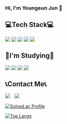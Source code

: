 ### Hi, I'm Youngeun Jun 👋

## 💻Tech Stack💻
<img src="https://img.shields.io/badge/C-2E2E2E?style=flat&logo=C&logoColor=white"/></a>
<img src="https://img.shields.io/badge/Python-0040FF?style=flat&logo=Python&logoColor=white"/></a>
<img src="https://img.shields.io/badge/Java-8000FF?style=flat&logo=Java&logoColor=white"/></a>
<img src="https://img.shields.io/badge/JavaScript-BFFF00?style=flat&logo=JavaScript&logoColor=white"/></a>
<img src="https://img.shields.io/badge/HTML-FA8072?style=flat&logo=HTML&logoColor=white"/></a>


## 📖I'm Studying📖
<img src="https://img.shields.io/badge/Java-8000FF?style=flat&logo=Java&logoColor=white"/></a>
<img src="https://img.shields.io/badge/JavaScript-BFFF00?style=flat&logo=JavaScript&logoColor=white"/></a>
<img src="https://img.shields.io/badge/React-0000CD?style=flat&logo=React&logoColor=white"/></a>
<img src="https://img.shields.io/badge/Figma-FF4500?style=flat&logo=Figma&logoColor=white"/></a>

## 📞Contact Me📞
<a href="mailto:yeon0isj@gmail.com"><img src="https://img.shields.io/badge/Gmail-2E2E2E?style=flat-square&logo=Gmail&logoColor=white&link=mailto:tarabin49@gmail.com"/></a>
<a href="https://www.instagram.com/oieunn__/">
    <img 
        src="http://img.shields.io/badge/-Instagram-F6CEF5?style=flat&logo=Instagram&link=https://www.instagram.com/oieunn__/"
        style="height : auto; margin-left : 10px; margin-right : 10px;"/>
</a>
<!-- <a href="https://velog.io/@본인벨로그아이디">
    <img 
        src="http://img.shields.io/badge/-쓰고싶은텍스트-배경색(ex.222222)?style=flat&logo=아이콘명(ex.Vector Logo Zone)&link=https://velog.io/@본인벨로그아이디"
        style="height : auto; margin-left : 10px; margin-right : 10px;"/>
</a> -->

[![Solved.ac Profile](http://mazassumnida.wtf/api/v2/generate_badge?boj=nara085)](https://solved.ac/nara085/)

[![Top Langs](https://github-readme-stats.vercel.app/api/top-langs/?username=Junyewdd&layout=compact&theme=slateorange&langs_count=5)](https://github.com/anuraghazra/github-readme-stats)




<!--
**Junyewdd/Junyewdd** is a ✨ _special_ ✨ repository because its `README.md` (this file) appears on your GitHub profile.

Here are some ideas to get you started:

- 🔭 I’m currently working on ...
- 🌱 I’m currently learning ...
- 👯 I’m looking to collaborate on ...
- 🤔 I’m looking for help with ...
- 💬 Ask me about ...
- 📫 How to reach me: ...
- 😄 Pronouns: ...
- ⚡ Fun fact: ...
-->
